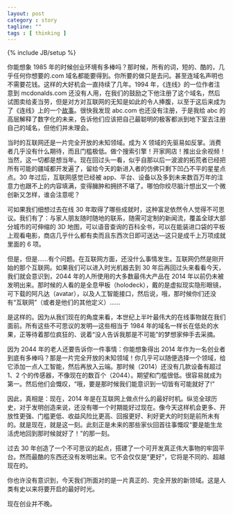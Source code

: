 ```yaml
---
layout: post
category : story
tagline: ""
tags : [ thinking ]
---
```

{% include JB/setup %}

你能想象 1985 年的时候创业环境有多棒吗？那时候，所有的词，短的、酷的，几乎任何你想要的.com 域名都能要得到。你所要的做只是去问。甚至连域名声明也不需要花钱。这样的大好机会一直持续了几年。1994 年，《连线》的一位作者注意到 mcdonalds.com 还没有人用，在我们的鼓励之下他注册了这个域名，然后试图卖给麦当劳，但是对方对互联网的无知是如此的令人捧腹，以至于这后来成为了《连线》上的一个[故事](http://archive.wired.com/wired/archive/2.10/mcdonalds_pr.html)。很快我发现 abc.com 也还没有注册，于是我给 abc 的高层解释了数字化的未来，告诉他们应该把自己最聪明的极客都派到地下室去注册自己的域名，但他们并未理会。

当时的互联网还是一片完全开放的未知领域。成为 X 领域的先驱易如反掌。消费者几乎没有什么期待，而且门槛极低。做个搜索引擎！开家网店！推出业余视频！当然，这一切都是想当年。现在回过头一看，似乎自那以后一波波的拓荒者已经把所有可能的疆域都开发遍了，留给今天的新进入者的仿佛只剩下凹凸不平的星星点点。30 年过后，互联网感觉已经被 app、平台、设备以及多到未来数百万年的注意力也跟不上的内容填满，变得臃肿和拥挤不堪了。哪怕你绞尽脑汁想出又一个微创新又怎样，谁会注意呢？

可如果我们细想过去在线 30 年取得了哪些成就时，这种富足依然令人觉得不可思议。我们有了：与家人朋友随时随地的联系，随需可定制的新闻流，覆盖全球大部分城市的可伸缩的 3D 地图，可以语音查询的百科全书，可以在能装进口袋的平板上观看电影，商店几乎什么都有卖而且东西次日即可送达—这只是成千上万项成就里面的 6 项。

但是，但是……有个问题。在互联网方面，还没什么事情发生。互联网仍然是刚开始的那个互联网。如果我们可以进入时光机器去到 30 年后再回过头来看看今天，我们就会意识到，2044 年的人所使用的大多数最伟大产品在 2014 年以前仍未被发明出来。那时候的人看的是全息甲板（holodeck），戴的是虚拟现实隐形眼镜，可下载的阿凡达（avatar），以及人工智能接口，然后说，哦，那时候你们还没有“互联网”（或者是他们的其他定义）……

是这样的。因为从我们现在的角度来看，本世纪上半叶最伟大的在线事物就在我们面前。所有这些不可思议的发明—这些相当于 1984 年的域名一样长在低处的水果，正等待着那位疯狂的、说着“没人告诉我那是不可能”的梦想家伸手去采摘。

因为 2044 年的老人还要告诉你一件事情：你能想象得出 2014 年作为一名创业者到底有多棒吗？那是一片完全开放的未知领域！你几乎可以随便选择一个领域，给它添加一点人工智能，然后再放入云端。那时候（2014）还没有几款设备有超过 1、2 个的传感器，不像现在的数百个（2044）。期望和门槛很低。很容易就成为第一。然后他们会慨叹，“哦，要是那时候我们能意识到一切皆有可能就好了!”

因此，真相是：现在，2014 年是在互联网上做点什么的最好时机。纵览全球历史，对于发明创造来说，还没有哪一个时期能好过现在。像今天这样机会更多、开放性更强、门槛更低、收益风险比更高、回报更好、利好更大的时刻是前所未有的。就是现在，就是这一刻。此刻正是未来的那些家伙回首往事慨叹“要是能生龙活虎地回到那时候就好了！”的那一刻。

过去 30 年创造了一个不可思议的起点，搭建了一个可开发真正伟大事物的牢固平台。然而最酷的东西还没有发明出来。它不会仅仅是“更好”，它将是不同的、超越现在的。

你也许没有意识到，今天我们所面对的是一片真正的、完全开放的新领域。这是人类有史以来将要开启的最好时光。

现在创业并不晚。
